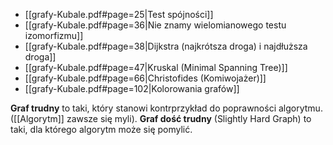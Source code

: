 - [[grafy-Kubale.pdf#page=25|Test spójności]]
- [[grafy-Kubale.pdf#page=36|Nie znamy wielomianowego testu izomorfizmu]]
- [[grafy-Kubale.pdf#page=38|Dijkstra (najkrótsza droga) i najdłuższa droga]]
- [[grafy-Kubale.pdf#page=47|Kruskal (Minimal Spanning Tree)]]
- [[grafy-Kubale.pdf#page=66|Christofides (Komiwojażer)]]
- [[grafy-Kubale.pdf#page=102|Kolorowania grafów]]

**Graf trudny** to taki, który stanowi kontrprzykład do poprawności algorytmu. ([[Algorytm]] zawsze się myli). **Graf dość trudny** (Slightly Hard Graph) to taki, dla którego algorytm może się pomylić.